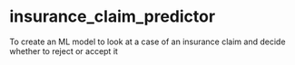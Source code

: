 # insurance_claim_predictor
To create an ML model to look at a case of an insurance claim and decide whether to reject or accept it
